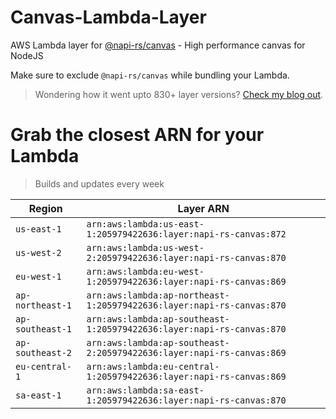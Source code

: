 # Canvas-Lambda-Layer

AWS Lambda layer for [@napi-rs/canvas](https://github.com/Brooooooklyn/canvas) - High performance canvas for NodeJS

Make sure to exclude `@napi-rs/canvas` while bundling your Lambda.

> Wondering how it went upto 830+ layer versions? [Check my blog out](https://learnaws.io/blog/lambda-layer-recursion).

# Grab the closest ARN for your Lambda
> Builds and updates every week

| Region | Layer ARN |
| ------ | --------- |
|`us-east-1`|`arn:aws:lambda:us-east-1:205979422636:layer:napi-rs-canvas:872`|
|`us-west-2`|`arn:aws:lambda:us-west-2:205979422636:layer:napi-rs-canvas:870`|
|`eu-west-1`|`arn:aws:lambda:eu-west-1:205979422636:layer:napi-rs-canvas:869`|
|`ap-northeast-1`|`arn:aws:lambda:ap-northeast-1:205979422636:layer:napi-rs-canvas:870`|
|`ap-southeast-1`|`arn:aws:lambda:ap-southeast-1:205979422636:layer:napi-rs-canvas:870`|
|`ap-southeast-2`|`arn:aws:lambda:ap-southeast-2:205979422636:layer:napi-rs-canvas:869`|
|`eu-central-1`|`arn:aws:lambda:eu-central-1:205979422636:layer:napi-rs-canvas:869`|
|`sa-east-1`|`arn:aws:lambda:sa-east-1:205979422636:layer:napi-rs-canvas:870`|
